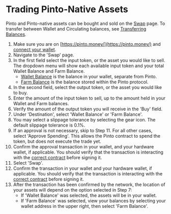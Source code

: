 # Trading Pinto-Native Assets

Pinto and Pinto-native assets can be bought and sold on the [Swap](https://pinto.money/swap) page. To transfer between Wallet and Circulating balances, see [Transferring Balances](../balances/transferring-balances.md).

1. Make sure you are on [https://pinto.money/](https://pinto.money/) and [connect your wallet](../getting-started/connect-to-pinto.md).
2. Navigate to the 'Swap' page.
3. In the first field select the input token, or the asset you would like to sell. The dropdown menu will show each available input token and your total Wallet Balance and Farm Balance.
   * [Wallet Balance](../../resources/glossary.md#wallet-balance) is the balance in your wallet, separate from Pinto.
   * [Farm Balance](../../resources/glossary.md#farm-assets) is the balance stored within the Pinto protocol.
4. In the second field, select the output token, or the asset you would like to buy.
5. Enter the amount of the input token to sell, up to the amount held in your Wallet and Farm balances.
6. Verify the amount of the output token you will receive in the 'Buy' field.
7. Under 'Destination', select 'Wallet Balance' or 'Farm Balance'.
8. You may select a slippage tolerance by selecting the gear icon. The default slippage tolerance is 0.1%.
9. If an approval is not necessary, skip to Step 11. For all other cases, select 'Approve Spending'. This allows the Pinto contract to spend the token, but does not execute the trade yet.
10. Confirm the approval transaction in your wallet, and your hardware wallet, if applicable. You should verify that the transaction is interacting with the [correct contract](../../resources/contracts.md) before signing it.
11. Select 'Swap'.
12. Confirm the transaction in your wallet and your hardware wallet, if applicable. You should verify that the transaction is interacting with the [correct contract](../../resources/contracts.md) before signing it.
13. After the transaction has been confirmed by the network, the location of your assets will depend on the option selected in Step 7:
    * If 'Wallet Balance' was selected, the assets will be in your wallet.
    * If 'Farm Balance' was selected, view your balances by selecting your wallet address in the upper right, then select 'Farm Balance'.
